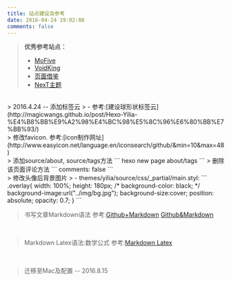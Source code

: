 ```yaml
---
title: 站点建设及参考
date: 2016-04-24 19:02:08
comments: false
---
```

 > **优秀参考站点：**
 > - [MoFive](http://moxfive.xyz/)
 > - [VoidKing](http://www.voidking.com/2015/05/31/deve-hexo-theme-optimize/)
 > - [页面借鉴](http://huzerui.com/)
 > - [NexT主题](http://zhiho.github.io/2015/09/29/hexo-next/)
 
 <br>
 > 2016.4.24 -- 添加标签云  
 > - 参考:[建设球形状标签云](http://magicwangs.github.io/post/Hexo-Yilia-%E4%B8%BB%E9%A2%98%E4%BC%98%E5%8C%96%E6%80%BB%E7%BB%93/)
 
<br>
> 修改favicon. 参考:[icon制作网址](http://www.easyicon.net/language.en/iconsearch/github/&min=10&max=48)

 <br>
 > 添加source/about, source/tags方法
 ```
 hexo new page about/tags
 ```
 > 删除该页面评论方法
 ``` 
 comments: false
 ```

<br>
> 修改头像后背景图片
> - themes/yilia/source/css/_partial/main.styl:
```
       .overlay{
            width: 100%;
            height: 180px;
            /* background-color: black; */
            background-image:url("../img/bg.jpg");
            background-size:cover;
            position: absolute;
            opacity: 0.7;
        }               
 ```

<br>

> 书写文章Markdown语法
> 参考:[Github+Markdown](https://guides.github.com/features/mastering-markdown/#syntax)
> [Github&Markdown](https://github.com/adam-p/markdown-here/wiki/Markdown-Cheatsheet)

<br>

> Markdown Latex语法:数学公式
> 参考:[Markdown Latex](https://github.com/cben/mathdown/wiki/math-in-markdown)

<br>

> 迁移至Mac及配置 -- 2016.8.15

<br>